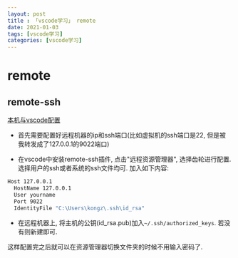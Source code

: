 ```yaml
---
layout: post
title : 「vscode学习」 remote
date: 2021-01-03
tags: [vscode学习]
categories: [vscode学习]
---
```

# remote

## remote-ssh

[本机与vscode配置](https://zhuanlan.zhihu.com/p/76562181)

* 首先需要配置好远程机器的ip和ssh端口(比如虚拟机的ssh端口是22, 但是被我转发成了127.0.0.1的9022端口)

* 在vscode中安装remote-ssh插件, 点击"远程资源管理器", 选择齿轮进行配置. 选择用户的ssh或者系统的ssh文件均可. 加入如下内容:

``` bash
Host 127.0.0.1
  HostName 127.0.0.1
  User yourname
  Port 9022
  IdentityFile "C:\Users\kongz\.ssh\id_rsa"
```

* 在远程机器上, 将主机的公钥(id_rsa.pub)加入`~/.ssh/authorized_keys`. 若没有则新建即可.

这样配置完之后就可以在资源管理器切换文件夹的时候不用输入密码了.
